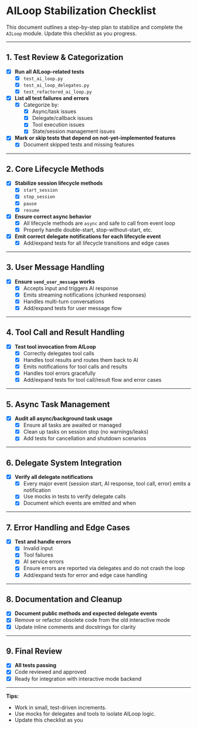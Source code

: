 # AILoop Stabilization Checklist

This document outlines a step-by-step plan to stabilize and complete the `AILoop` module. Update this checklist as you progress.

---

## 1. Test Review & Categorization

- [x] **Run all AILoop-related tests**
  - [x] `test_ai_loop.py`
  - [x] `test_ai_loop_delegates.py`
  - [x] `test_refactored_ai_loop.py`
- [x] **List all test failures and errors**
  - [x] Categorize by:
    - [x] Async/task issues
    - [x] Delegate/callback issues
    - [x] Tool execution issues
    - [x] State/session management issues
- [x] **Mark or skip tests that depend on not-yet-implemented features**
  - [x] Document skipped tests and missing features

---

## 2. Core Lifecycle Methods

- [x] **Stabilize session lifecycle methods**
  - [x] `start_session`
  - [x] `stop_session`
  - [x] `pause`
  - [x] `resume`
- [x] **Ensure correct async behavior**
  - [x] All lifecycle methods are `async` and safe to call from event loop
  - [x] Properly handle double-start, stop-without-start, etc.
- [x] **Emit correct delegate notifications for each lifecycle event**
  - [x] Add/expand tests for all lifecycle transitions and edge cases

---

## 3. User Message Handling

- [x] **Ensure `send_user_message` works**
  - [x] Accepts input and triggers AI response
  - [x] Emits streaming notifications (chunked responses)
  - [x] Handles multi-turn conversations
  - [x] Add/expand tests for user message flow

---

## 4. Tool Call and Result Handling

- [x] **Test tool invocation from AILoop**
  - [x] Correctly delegates tool calls
  - [x] Handles tool results and routes them back to AI
  - [x] Emits notifications for tool calls and results
  - [x] Handles tool errors gracefully
  - [x] Add/expand tests for tool call/result flow and error cases

---

## 5. Async Task Management

- [x] **Audit all async/background task usage**
  - [x] Ensure all tasks are awaited or managed
  - [x] Clean up tasks on session stop (no warnings/leaks)
  - [x] Add tests for cancellation and shutdown scenarios

---

## 6. Delegate System Integration

- [x] **Verify all delegate notifications**
  - [x] Every major event (session start, AI response, tool call, error) emits a notification
  - [x] Use mocks in tests to verify delegate calls
  - [x] Document which events are emitted and when

---

## 7. Error Handling and Edge Cases

- [x] **Test and handle errors**
  - [x] Invalid input
  - [x] Tool failures
  - [x] AI service errors
  - [x] Ensure errors are reported via delegates and do not crash the loop
  - [x] Add/expand tests for error and edge case handling

---

## 8. Documentation and Cleanup

- [x] **Document public methods and expected delegate events**
- [x] Remove or refactor obsolete code from the old interactive mode
- [x] Update inline comments and docstrings for clarity

---

## 9. Final Review

- [x] **All tests passing**
- [x] Code reviewed and approved
- [x] Ready for integration with interactive mode backend

---

**Tips:**

- Work in small, test-driven increments.
- Use mocks for delegates and tools to isolate AILoop logic.
- Update this checklist as you
